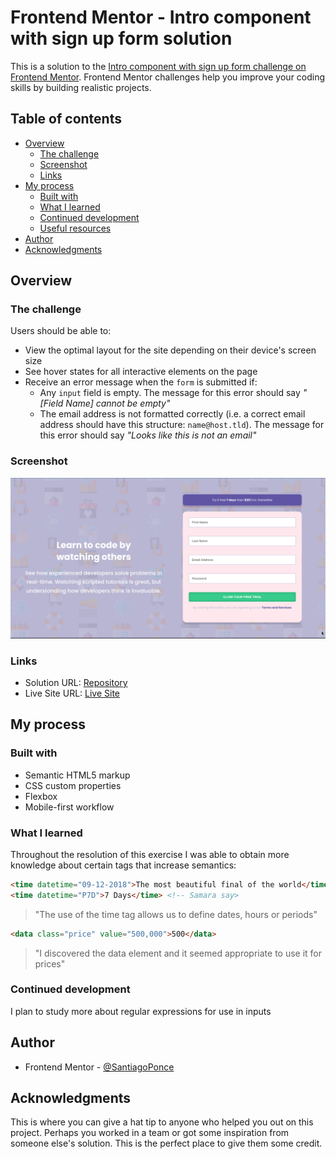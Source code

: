 # Frontend Mentor - Intro component with sign up form solution

This is a solution to the [Intro component with sign up form challenge on Frontend Mentor](https://www.frontendmentor.io/challenges/intro-component-with-signup-form-5cf91bd49edda32581d28fd1). Frontend Mentor challenges help you improve your coding skills by building realistic projects. 

## Table of contents

- [Overview](#overview)
  - [The challenge](#the-challenge)
  - [Screenshot](#screenshot)
  - [Links](#links)
- [My process](#my-process)
  - [Built with](#built-with)
  - [What I learned](#what-i-learned)
  - [Continued development](#continued-development)
  - [Useful resources](#useful-resources)
- [Author](#author)
- [Acknowledgments](#acknowledgments)

## Overview

### The challenge

Users should be able to:

- View the optimal layout for the site depending on their device's screen size
- See hover states for all interactive elements on the page
- Receive an error message when the `form` is submitted if:
  - Any `input` field is empty. The message for this error should say *"[Field Name] cannot be empty"*
  - The email address is not formatted correctly (i.e. a correct email address should have this structure: `name@host.tld`). The message for this error should say *"Looks like this is not an email"*

### Screenshot

![MyScreenShot](screenshots/desktop.png)

### Links

- Solution URL: [Repository](https://github.com/Santiagoponce/intro-signUp-form)
- Live Site URL: [Live Site](https://santiagoponce.github.io/intro-signUp-form/)

## My process

### Built with

- Semantic HTML5 markup
- CSS custom properties
- Flexbox
- Mobile-first workflow


### What I learned
Throughout the resolution of this exercise I was able to obtain more knowledge about certain tags that increase semantics:

```html
<time datetime="09-12-2018">The most beautiful final of the world</time>
<time datetime="P7D">7 Days</time> <!-- Samara say>
   ```
> "The use of the time tag allows us to define dates, hours or periods"

```html
<data class="price" value="500,000">500</data>
   ```
> "I discovered the data element and it seemed appropriate to use it for prices"




### Continued development
  I plan to study more about regular expressions for use in inputs  

## Author

- Frontend Mentor - [@SantiagoPonce](https://www.frontendmentor.io/profile/Santiagoponce)


## Acknowledgments

This is where you can give a hat tip to anyone who helped you out on this project. Perhaps you worked in a team or got some inspiration from someone else's solution. This is the perfect place to give them some credit.
